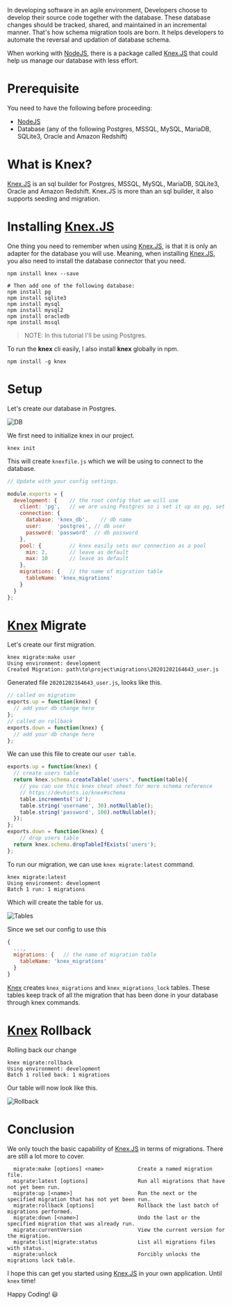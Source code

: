 In developing software in an agile environment, Developers choose to develop their source code together with the database.
These database changes should be tracked, shared, and maintained in an incremental manner.
That's how schema migration tools are born. It helps developers to automate the reversal and updation of database schema.

When working with [NodeJS](https://nodejs.org/en/), there is a package called [Knex.JS](http://knexjs.org/) that could help us manage our database with less effort.

# Prerequisite
You need to have the following before proceeding:
- [NodeJS](https://nodejs.org/en/download/)
- Database (any of the following Postgres, MSSQL, MySQL, MariaDB, SQLite3, Oracle and Amazon Redshift)

# What is Knex?
[Knex.JS](http://knexjs.org/) is an sql builder for Postgres, MSSQL, MySQL, MariaDB, SQLite3, Oracle and Amazon Redshift. Knex.JS is more than an sql builder, it also supports seeding and migration.

# Installing [Knex.JS](http://knexjs.org/)
One thing you need to remember when using [Knex.JS](http://knexjs.org/), is that it is only an adapter for the database you will use.
Meaning, when installing [Knex.JS](http://knexjs.org/), you also need to install the database connector that you need.
```
npm install knex --save

# Then add one of the following database:
npm install pg
npm install sqlite3
npm install mysql
npm install mysql2
npm install oracledb
npm install mssql
```

> NOTE: In this tutorial I'll be using Postgres.

To run the **knex** cli easily, I also install **knex** globally in npm.
```
npm install -g knex
```

# Setup
Let's create our database in Postgres.

![DB](https://raw.githubusercontent.com/code-n-debug/cnd-blogs/main/06.%20Create%20Database%20Migration%20using%20KnexJS/assets/1.png)


We first need to initialize knex in our project.
```
knex init
```
This will create `knexfile.js` which we will be using to connect to the database.
```javascript
// Update with your config settings.

module.exports = {
  development: {    // the root config that we will use
    client: 'pg',   // we are using Postgres so i set it up as pg, set the client you have (mysql, mysql2, etc...)
    connection: {
      database: 'knex_db',    // db name
      user:     'postgres', // db user
      password: 'password'  // db password
    },
    pool: {         // knex easily sets our connection as a pool
      min: 2,       // leave as default
      max: 10       // leave as default
    },
    migrations: {   // the name of migration table
      tableName: 'knex_migrations'
    }
  }
};
```

# [Knex](http://knexjs.org/#Migrations-latest) Migrate

Let's create our first migration.
```
knex migrate:make user
Using environment: development
Created Migration: path\to\project\migrations\20201202164643_user.js
```

Generated file `20201202164643_user.js`, looks like this.
```javascript
// called on migration
exports.up = function(knex) {
  // add your db change here
};
// called on rollback
exports.down = function(knex) {
  // add your db change here
};
```

We can use this file to create our `user table`.
```javascript
exports.up = function(knex) {
  // create users table
  return knex.schema.createTable('users', function(table){
    // you can use this knex cheat sheet for more schema reference
    // https://devhints.io/knex#schema
    table.increments('id');
    table.string('username', 30).notNullable();
    table.string('password', 100).notNullable();
  });
};
exports.down = function(knex) {
    // drop users table
  return knex.schema.dropTableIfExists('users');
};
```

To run our migration, we can use `knex migrate:latest` command.
```
knex migrate:latest
Using environment: development
Batch 1 run: 1 migrations
```

Which will create the table for us.

![Tables](https://raw.githubusercontent.com/code-n-debug/cnd-blogs/main/06.%20Create%20Database%20Migration%20using%20KnexJS/assets/2.png)

Since we set our config to use this 
```javascript
{
  ...,
  migrations: {   // the name of migration table
    tableName: 'knex_migrations'
  }
}
```

[Knex](http://knexjs.org/) creates `knex_migrations` and `knex_migrations_lock` tables. 
These tables keep track of all the migration that has been done in your database through knex commands.

# [Knex](http://knexjs.org/#Migrations-rollback) Rollback

Rolling back our change
```
knex migrate:rollback
Using environment: development
Batch 1 rolled back: 1 migrations
```

Our table will now look like this.

![Rollback](https://raw.githubusercontent.com/code-n-debug/cnd-blogs/main/06.%20Create%20Database%20Migration%20using%20KnexJS/assets/3.png)

# Conclusion

We only touch the basic capability of [Knex.JS](http://knexjs.org/) in terms of migrations. There are still a lot more to cover.

```
  migrate:make [options] <name>           Create a named migration file.
  migrate:latest [options]                Run all migrations that have not yet been run.
  migrate:up [<name>]                     Run the next or the specified migration that has not yet been run.
  migrate:rollback [options]              Rollback the last batch of migrations performed.
  migrate:down [<name>]                   Undo the last or the specified migration that was already run.
  migrate:currentVersion                  View the current version for the migration.
  migrate:list|migrate:status             List all migrations files with status.
  migrate:unlock                          Forcibly unlocks the migrations lock table.
```

I hope this can get you started using [Knex.JS](http://knexjs.org/) in your own application. Until `knex` time!

Happy Coding! 😃
